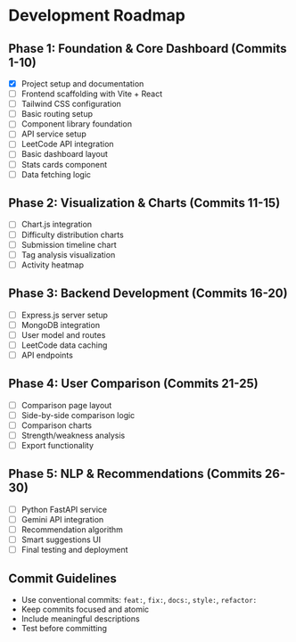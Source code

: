 # Development Roadmap

## Phase 1: Foundation & Core Dashboard (Commits 1-10)
- [x] Project setup and documentation
- [ ] Frontend scaffolding with Vite + React
- [ ] Tailwind CSS configuration
- [ ] Basic routing setup
- [ ] Component library foundation
- [ ] API service setup
- [ ] LeetCode API integration
- [ ] Basic dashboard layout
- [ ] Stats cards component
- [ ] Data fetching logic

## Phase 2: Visualization & Charts (Commits 11-15)
- [ ] Chart.js integration
- [ ] Difficulty distribution charts
- [ ] Submission timeline chart
- [ ] Tag analysis visualization
- [ ] Activity heatmap

## Phase 3: Backend Development (Commits 16-20)
- [ ] Express.js server setup
- [ ] MongoDB integration
- [ ] User model and routes
- [ ] LeetCode data caching
- [ ] API endpoints

## Phase 4: User Comparison (Commits 21-25)
- [ ] Comparison page layout
- [ ] Side-by-side comparison logic
- [ ] Comparison charts
- [ ] Strength/weakness analysis
- [ ] Export functionality

## Phase 5: NLP & Recommendations (Commits 26-30)
- [ ] Python FastAPI service
- [ ] Gemini API integration
- [ ] Recommendation algorithm
- [ ] Smart suggestions UI
- [ ] Final testing and deployment

## Commit Guidelines
- Use conventional commits: `feat:`, `fix:`, `docs:`, `style:`, `refactor:`
- Keep commits focused and atomic
- Include meaningful descriptions
- Test before committing
